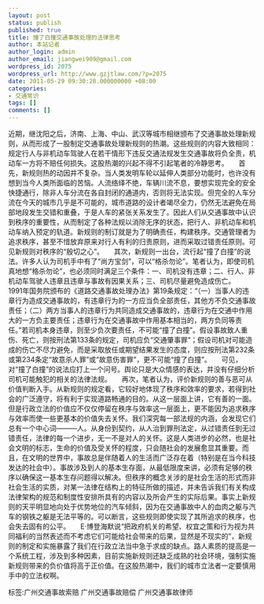 ```yaml
---
layout: post
status: publish
published: true
title: 撞了白撞交通事故处理的法律思考
author: 本站记者
author_login: admin
author_email: jiangwei909@gmail.com
wordpress_id: 2075
wordpress_url: http://www.gzjtlaw.com/?p=2075
date: 2011-05-29 09:30:28.000000000 +08:00
categories:
- 交通常识
tags: []
comments: []
---
```

近期，继沈阳之后，济南、上海、中山、武汉等城市相继颁布了交通事故处理新规则，从而形成了一股制定交通事故处理新规则的热潮。这些规则的内容大致相同：规定行人与非机动车驾驶人在若干情形下违反交通法规发生交通事故将负全责，机动车一方将不赔任何损失。这股热潮的兴起不得不引起笔者的冷静思考。　　首先，新规则热的动因并不复杂。当人类发明车轮以延伸人类部分功能时，也许没有想到当今人类所面临的苦恼。人流络绎不绝，车辆川流不息，要想实现完全的安全快捷通行，除非人车分流在各自封闭的通道内，否则将无法实现。但完全的人车分流在今天的城市几乎是不可能的，城市道路的设计者竭尽全力，仍然无法避免在局部地段发生交错和重叠，于是人车的紧张关系发生了。因此人们从交通事故中认识到秩序的重要性，从而制定了各种法规以消除无序的状态，把行人、非机动车和机动车纳入预定的轨道。新规则的制订就是为了明确责任，构建秩序。交通管理者为追求秩序，甚至不惜放弃原来对行人有利的归责原则，进而采取过错责任原则。可见新规则对秩序的&ldquo;殷切之心&rdquo;。　　其次，新规则一出台，流行起&ldquo;撞了白撞&rdquo;的说法。许多人认为司机手中有了&ldquo;尚方宝剑&rdquo;，可以&ldquo;格杀勿论&rdquo;。笔者认为，即使司机真地想&ldquo;格杀勿论&rdquo;，也必须同时满足三个条件：一、司机没有违章；二、行人、非机动车驾驶人违章且违章与事故有因果关系；三、司机尽量避免造成伤亡。　　1991年国务院颁布的《道路交通事故处理办法》第19条规定：&ldquo;（一）当事人的违章行为造成交通事故的，有违章行为的一方应当负全部责任，其他方不负交通事故责任；（二）两方当事人的违章行为共同造成交通事故的，违章行为在交通中作用大的一方负主要责任；违章行为在交通事故中作用基本相当的，两方负同等责任。&rdquo;若司机本身违章，则至少负次要责任，不可能&ldquo;撞了白撞&rdquo;。假设事故致人重伤、死亡，则按刑法第133条的规定，司机应负&ldquo;交通肇事罪&rdquo;；假设司机对可能造成的伤亡不尽力避免，而是采取放任或期望结果发生的态度，则应按刑法第232条或第234条定&ldquo;故意杀人罪&rdquo;或&ldquo;故意伤害罪&rdquo;，更不可能&ldquo;撞了白撞&rdquo;。　　可见，对&ldquo;撞了白撞&rdquo;的说法应打上一个问号。舆论只是大众情感的表达，并没有仔细分析司机可能触犯的相关的法律法规。　　再次，笔者认为，评价新规则的善与恶可从价值判断入手。从新规则的规定看，它较好地体现了秩序和效率的要求，若得到社会的广泛遵守，将有利于实现道路畅通的目的。从这一层面上讲，它有善的一面。但是行政立法的价值应不仅仅停留在秩序与效率这一层面上，更不能因为追求秩序与效率而使一些更基本的价值失去关怀。我们深究每一部法规的内涵，会发现它们总有一个中心词&mdash;&mdash;&mdash;人。从身份到契约，从人治到罪刑法定，从过错责任到无过错责任，法律的每一个进步，无一不是对人的关怀。这是人类进步的必然，也是社会文明的标志，生命的价值及受关怀的程度，只会随社会的发展愈显其重要。而且，在文明的世界中，事故总是伴随着人的生活而广泛存在着（特别是在当今科技发达的社会中）。事故涉及到人的基本生存面，从最低限度来讲，必须有足够的秩序以确保这一基本生存问题得以解决。但秩序的概念关涉的是社会生活的形式而非社会生活的实质，对某一法律在结构上的特征所做的描述，并未告诉我们有关构成法律架构的规范和制度性安排所具有的内容以及所会产生的实际后果。事实上新规则的天平明显地向处于优势地位的汽车倾斜，因为在交通事故中人的血肉之躯与汽车的钢铁之躯是无法平等的。可以断言，这些规则即使实现了其所追求的秩序，也会失去固有的公平。　　E&middot;博登海默说&ldquo;把政府机关的希望、权宜之策和行为视为共同福利的当然表述而不考虑它们可能给社会带来的后果，显然是不现实的&rdquo;，新规则的制定和实施暴露了我们在行政立法当中急于求成的缺点。路人素质的提高是一个系统工程，涉及到多种因素，目前实施新规则还缺乏成熟的社会环境，强制实施新规则带来的负价值将高于正价值。在这股热潮中，我们的城市立法者一定要慎用手中的立法权啊。标签:广州交通事故索赔 广州交通事故赔偿 广州交通事故律师
